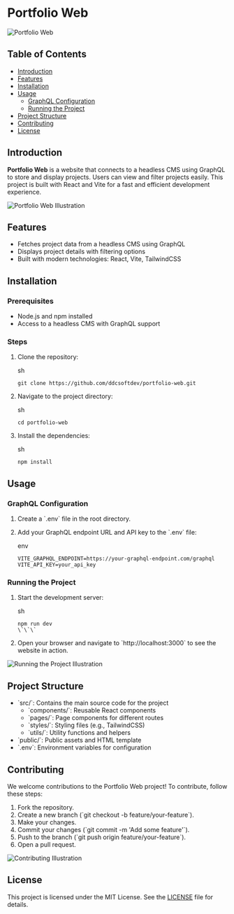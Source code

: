 
# Portfolio Web

![Portfolio Web](https://via.placeholder.com/150)

## Table of Contents

- [Introduction](#introduction)
- [Features](#features)
- [Installation](#installation)
- [Usage](#usage)
  - [GraphQL Configuration](#graphql-configuration)
  - [Running the Project](#running-the-project)
- [Project Structure](#project-structure)
- [Contributing](#contributing)
- [License](#license)

## Introduction

**Portfolio Web** is a website that connects to a headless CMS using GraphQL to store and display projects. Users can view and filter projects easily. This project is built with React and Vite for a fast and efficient development experience.

![Portfolio Web Illustration](https://via.placeholder.com/800x300)

## Features

- Fetches project data from a headless CMS using GraphQL
- Displays project details with filtering options
- Built with modern technologies: React, Vite, TailwindCSS

## Installation

### Prerequisites

- Node.js and npm installed
- Access to a headless CMS with GraphQL support

### Steps

1. Clone the repository:

   sh
   ```
   git clone https://github.com/ddcsoftdev/portfolio-web.git
   ```

3. Navigate to the project directory:

   sh
   ```
   cd portfolio-web
   ```

5. Install the dependencies:

   sh
   ```
   npm install
   ```

## Usage

### GraphQL Configuration

1. Create a \`.env\` file in the root directory.
2. Add your GraphQL endpoint URL and API key to the \`.env\` file:

   env
   ```
   VITE_GRAPHQL_ENDPOINT=https://your-graphql-endpoint.com/graphql
   VITE_API_KEY=your_api_key
   ```

### Running the Project

1. Start the development server:

   sh
   ```
   npm run dev
   \`\`\`

3. Open your browser and navigate to \`http://localhost:3000\` to see the website in action.

![Running the Project Illustration](https://via.placeholder.com/800x300)

## Project Structure

- \`src/\`: Contains the main source code for the project
  - \`components/\`: Reusable React components
  - \`pages/\`: Page components for different routes
  - \`styles/\`: Styling files (e.g., TailwindCSS)
  - \`utils/\`: Utility functions and helpers
- \`public/\`: Public assets and HTML template
- \`.env\`: Environment variables for configuration

## Contributing

We welcome contributions to the Portfolio Web project! To contribute, follow these steps:

1. Fork the repository.
2. Create a new branch (\`git checkout -b feature/your-feature\`).
3. Make your changes.
4. Commit your changes (\`git commit -m 'Add some feature'\`).
5. Push to the branch (\`git push origin feature/your-feature\`).
6. Open a pull request.

![Contributing Illustration](https://via.placeholder.com/800x300)

## License

This project is licensed under the MIT License. See the [LICENSE](LICENSE) file for details.
